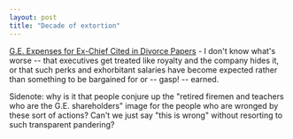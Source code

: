 ```yaml
---
layout: post
title: "Decade of extortion"
---
```




<a href="http://nytimes.com/2002/09/06/business/06CHIE.html">G.E. Expenses for Ex-Chief Cited in Divorce Papers</a> - I don't know what's worse -- that executives get treated like royalty and the company hides it, or that such perks and exhorbitant salaries have become expected rather than something to be bargained for or -- gasp! -- earned.

<p>Sidenote: why is it that people conjure up the "retired firemen and teachers who are the G.E. shareholders" image for the people who are wronged by these sort of actions? Can't we just say "this is wrong" without resorting to such transparent pandering?</p>



